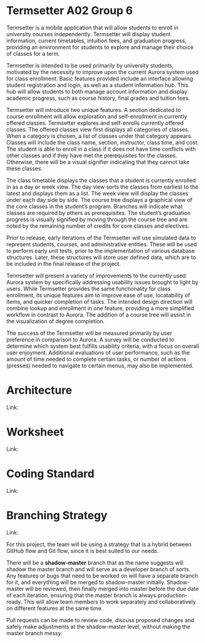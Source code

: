 # Termsetter A02 Group 6

Termsetter is a mobile application that will allow students to enroll in university courses independently. Termsetter will display student information, current timetables, intuition fees, and graduation progress, providing an environment for students to explore and manage their choice of classes for a term.
 
Termsetter is intended to be used primarily by university students, motivated by the necessity to improve upon the current Aurora system used for class enrollment. Basic features provided include an interface allowing student registration and login, as well as a student information hub. This hub will allow students to both manage account information and display academic progress, such as course history, final grades and tuition fees. 

Termsetter will introduce two unique features. A section dedicated to course enrollment will allow exploration and self-enrollment in currently offered classes. Termsetter explores and self-enrolls currently offered classes. The offered classes view first displays all categories of classes. When a category is chosen, a list of classes under that category appears. Classes will include the class name, section, instructor, class time, and cost. The student is able to enroll in a class if it does not have time conflicts with other classes and if they have met the prerequisites for the classes. Otherwise, there will be a visual signifier indicating that they cannot take these classes.

The class timetable displays the classes that a student is currently enrolled in as a day or week view. The day view sorts the classes from earliest to the latest and displays them as a list. The week view will display the classes under each day side by side. The course tree displays a graphical view of the core classes in the student’s program. Branches will indicate what classes are required by others as prerequisites. The student’s graduation progress is visually signified by moving through the course tree and are noted by the remaining number of credits for core classes and electives.

Prior to release, early iterations of the Termsetter will use simulated data to represent students, courses, and administrative entities. These will be used to perform early unit tests, prior to the implementation of various database structures. Later, these structures will store user defined data, which are to be included in the final release of the project. 

Termsetter will present a variety of improvements to the currently used Aurora system by specifically addressing usability issues brought to light by users. While Termsetter provides the same functionality for class enrollment, its unique features aim to improve ease of use, locatability of items, and quicker completion of tasks. The intended design direction will combine lookup and enrollment in one feature, providing a more simplified workflow in contrast to Aurora. The addition of a course tree will assist in the visualization of degree completion.

The success of the Termsetter will be measured primarily by user preference in comparison to Aurora. A survey will be conducted to determine which system best fulfills usability criteria, with a focus on overall user enjoyment. Additional evaluations of user performance, such as the amount of time needed to complete certain tasks, or number of actions (presses) needed to navigate to certain menus, may also be implemented. 

# Architecture

Link:

# Worksheet

Link: 

# Coding Standard

Link:

# Branching Strategy

Link: 

For this project, the team will be using a strategy that is a hybrid between GitHub flow and Git flow, since it is best suited to our needs. 

There will be a **shadow-master** branch that as the name suggests will shadow the master branch and will serve as a developer branch of sorts. Any features or bugs that need to be worked on will have a separate branch for it, and everything will be merged to shadow-master initially. Shadow-master will be reviewed, then finally merged into master before the due date of each iteration, ensuring that the master branch is always production-ready. This will allow team members to work separately and collaboratively on different features at the same time. 

Pull requests can be made to review code, discuss proposed changes and safely make adjustments at the shadow-master level, without making the master branch messy. 